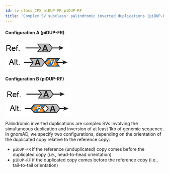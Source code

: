 ```yaml
---
id: sv-class_CPX_piDUP-FR_piDUP-RF
title: 'Complex SV subclass: palindromic inverted duplications (piDUP-FR & piDUP-RF)'
---
```


#### Configuration A (piDUP-FR)

![Palindromic inverted duplication (piDUP-FR)](gnomAD_browser.SV_schematics_piDUP_FR.png)

#### Configuration B (piDUP-RF)

![Palindromic inverted duplication (piDUP-RF)](gnomAD_browser.SV_schematics_piDUP_RF.png)

Palindromic inverted duplications are complex SVs involving the simultaneous duplication and inversion of at least 1kb of genomic sequence. In gnomAD, we specify two configurations, depending on the orientation of the duplicated copy relative to the reference copy:
  - `piDUP-FR` if the reference (unduplicated) copy comes before the duplicated copy (i.e., head-to-head orientation)
  - `piDUP-RF` if the duplicated copy comes before the reference copy (i.e., tail-to-tail orientation)

